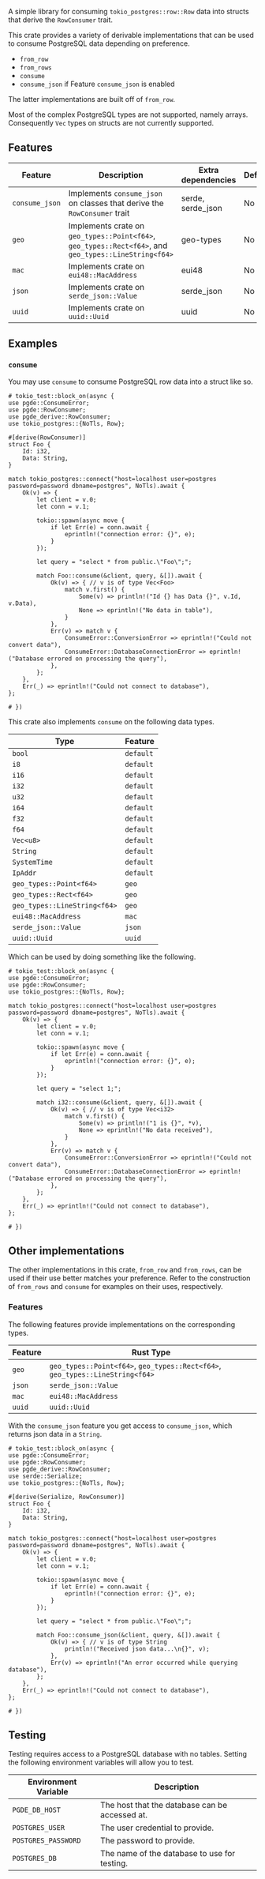 A simple library for consuming `tokio_postgres::row::Row` data into structs that derive the `RowConsumer` trait.

This crate provides a variety of derivable implementations that can be used to consume PostgreSQL data depending on preference.
- `from_row`
- `from_rows`
- `consume`
- `consume_json` if Feature `consume_json` is enabled

The latter implementations are built off of `from_row`.

Most of the complex PostgreSQL types are not supported, namely arrays. Consequently `Vec` types on structs are not currently supported.

## Features

| Feature | Description | Extra dependencies | Default |
| ------- | ----------- | ------------------ | ------- |
| `consume_json` | Implements `consume_json` on classes that derive the `RowConsumer` trait | serde, serde_json | No |
| `geo` | Implements crate on `geo_types::Point<f64>`, `geo_types::Rect<f64>`, and `geo_types::LineString<f64>` | geo-types | No |
| `mac` | Implements crate on `eui48::MacAddress` | eui48 | No |
| `json` | Implements crate on `serde_json::Value` | serde_json | No |
| `uuid` | Implements crate on `uuid::Uuid` | uuid | No |

## Examples
### `consume`
You may use `consume` to consume PostgreSQL row data into a struct like so.
```
# tokio_test::block_on(async {
use pgde::ConsumeError;
use pgde::RowConsumer;
use pgde_derive::RowConsumer;
use tokio_postgres::{NoTls, Row};

#[derive(RowConsumer)]
struct Foo {
    Id: i32,
    Data: String,
}

match tokio_postgres::connect("host=localhost user=postgres password=password dbname=postgres", NoTls).await {
    Ok(v) => {
        let client = v.0;
        let conn = v.1;

        tokio::spawn(async move {
            if let Err(e) = conn.await {
                eprintln!("connection error: {}", e);
            }
        });

        let query = "select * from public.\"Foo\";";

        match Foo::consume(&client, query, &[]).await {
            Ok(v) => { // v is of type Vec<Foo>
                match v.first() {
                    Some(v) => println!("Id {} has Data {}", v.Id, v.Data),
                    None => eprintln!("No data in table"),
                }
            },
            Err(v) => match v {
                ConsumeError::ConversionError => eprintln!("Could not convert data"),
                ConsumeError::DatabaseConnectionError => eprintln!("Database errored on processing the query"),
            },
        };
    },
    Err(_) => eprintln!("Could not connect to database"),
};

# })
```

This crate also implements `consume` on the following data types.

| Type | Feature |
| ---- | ------- |
| `bool` | `default` |
| `i8` | `default` |
| `i16` | `default` |
| `i32` | `default` |
| `u32` | `default` |
| `i64` | `default` |
| `f32` | `default` |
| `f64` | `default` |
| `Vec<u8>` | `default` |
| `String` | `default` |
| `SystemTime` | `default` |
| `IpAddr` | `default` |
| `geo_types::Point<f64>` | `geo` |
| `geo_types::Rect<f64>` | `geo` |
| `geo_types::LineString<f64>` | `geo` |
| `eui48::MacAddress` | `mac` |
| `serde_json::Value` | `json` |
| `uuid::Uuid` | `uuid` |

Which can be used by doing something like the following.

```
# tokio_test::block_on(async {
use pgde::ConsumeError;
use pgde::RowConsumer;
use tokio_postgres::{NoTls, Row};

match tokio_postgres::connect("host=localhost user=postgres password=password dbname=postgres", NoTls).await {
    Ok(v) => {
        let client = v.0;
        let conn = v.1;

        tokio::spawn(async move {
            if let Err(e) = conn.await {
                eprintln!("connection error: {}", e);
            }
        });

        let query = "select 1;";

        match i32::consume(&client, query, &[]).await {
            Ok(v) => { // v is of type Vec<i32>
                match v.first() {
                    Some(v) => println!("1 is {}", *v),
                    None => eprintln!("No data received"),
                }
            },
            Err(v) => match v {
                ConsumeError::ConversionError => eprintln!("Could not convert data"),
                ConsumeError::DatabaseConnectionError => eprintln!("Database errored on processing the query"),
            },
        };
    },
    Err(_) => eprintln!("Could not connect to database"),
};

# })
```

## Other implementations
The other implementations in this crate, `from_row` and `from_rows`, can be used if their use better matches your preference. Refer to the construction of `from_rows` and `consume` for examples on their uses, respectively.

### Features
The following features provide implementations on the corresponding types.

| Feature | Rust Type |
| ------- | --------- |
| `geo` | `geo_types::Point<f64>`, `geo_types::Rect<f64>`, `geo_types::LineString<f64>` |
| `json` | `serde_json::Value` |
| `mac` | `eui48::MacAddress` |
| `uuid` | `uuid::Uuid` |

With the `consume_json` feature you get access to `consume_json`, which returns json data in a `String`.
```
# tokio_test::block_on(async {
use pgde::ConsumeError;
use pgde::RowConsumer;
use pgde_derive::RowConsumer;
use serde::Serialize;
use tokio_postgres::{NoTls, Row};

#[derive(Serialize, RowConsumer)]
struct Foo {
    Id: i32,
    Data: String,
}

match tokio_postgres::connect("host=localhost user=postgres password=password dbname=postgres", NoTls).await {
    Ok(v) => {
        let client = v.0;
        let conn = v.1;

        tokio::spawn(async move {
            if let Err(e) = conn.await {
                eprintln!("connection error: {}", e);
            }
        });

        let query = "select * from public.\"Foo\";";

        match Foo::consume_json(&client, query, &[]).await {
            Ok(v) => { // v is of type String
                println!("Received json data...\n{}", v);
            },
            Err(v) => eprintln!("An error occurred while querying database"),
        };
    },
    Err(_) => eprintln!("Could not connect to database"),
};

# })
```

## Testing
Testing requires access to a PostgreSQL database with no tables. Setting the following environment variables will allow you to test.

| Environment Variable | Description |
| -------------------- | ----------- |
| `PGDE_DB_HOST` | The host that the database can be accessed at. |
| `POSTGRES_USER` | The user credential to provide. |
| `POSTGRES_PASSWORD` | The password to provide. |
| `POSTGRES_DB` | The name of the database to use for testing. |